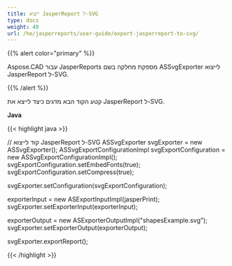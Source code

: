 ```yaml
---
title: ייצוא JasperReport ל-SVG
type: docs
weight: 40
url: /he/jasperreports/user-guide/export-jasperreport-to-svg/
---
```


{{% alert color="primary" %}}

Aspose.CAD עבור JasperReports מספקת מחלקה בשם ASSvgExporter לייצוא JasperReport ל-SVG.

{{% /alert %}}

קטע הקוד הבא מדגים כיצד לייצא את JasperReport ל-SVG.

**Java**

{{< highlight java >}}

// קוד לייצוא JasperReport ל-SVG
ASSvgExporter svgExporter = new ASSvgExporter();
ASSvgExportConfigurationImpl svgExportConfiguration = new ASSvgExportConfigurationImpl();
svgExportConfiguration.setEmbedFonts(true);
svgExportConfiguration.setCompress(true);

svgExporter.setConfiguration(svgExportConfiguration);

exporterInput = new ASExportInputImpl(jasperPrint);
svgExporter.setExporterInput(exporterInput);

exporterOutput = new ASExporterOutputImpl("shapesExample.svg");
svgExporter.setExporterOutput(exporterOutput);

svgExporter.exportReport();

{{< /highlight >}}
